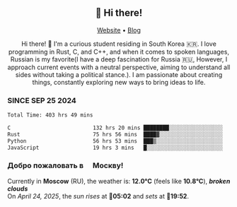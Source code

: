 <h2 align="center">👋 Hi there!</h2>
<p align="center">
  <a href="https://urdekcah.ru">Website</a> •
  <a href="https://urdekcah.blog">Blog</a>
</p>

<p align="center">
  Hi there! 👋 I'm a curious student residing in South Korea 🇰🇷. I love programming in Rust, C, and C++, and when it comes to spoken languages, Russian is my favorite(I have a deep fascination for Russia 🇷🇺, However, I approach current events with a neutral perspective, aiming to understand all sides without taking a political stance.). I am passionate about creating things, constantly exploring new ways to bring ideas to life.
</p>

### SINCE SEP 25 2024
<!--START_SECTION:waka-->
<!--LAST_WAKA_UPDATE:2025-04-23 18:09:47-->
```txt
Total Time: 403 hrs 49 mins

C                          132 hrs 20 mins ████████░░░░░░░░░░░░░░░░░   31.88 %
Rust                       75 hrs 56 mins  ████▓░░░░░░░░░░░░░░░░░░░░   18.29 %
Python                     56 hrs 53 mins  ███▒░░░░░░░░░░░░░░░░░░░░░   13.70 %
JavaScript                 19 hrs 3 mins   █░░░░░░░░░░░░░░░░░░░░░░░░   04.59 %
```
<!--END_SECTION:waka-->

<h3>Добро пожаловать в <img src="https://cdn-icons-png.flaticon.com/512/197/197408.png" width="13"/> Москву!</h3>

<!--START_SECTION:weather:moscow-->
<!--LAST_WEATHER_UPDATE:2025-04-24 03:22:41-->
Currently in **Moscow** (RU), the weather is: **12.0°C** (feels like **10.8°C**), ***broken clouds***<br/>
On *April 24, 2025*, the *sun rises* at 🌅**05:02** and *sets* at 🌇**19:52**.
<!--END_SECTION:weather-->

